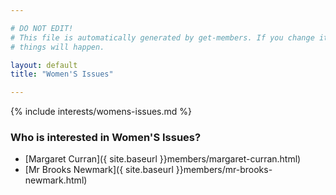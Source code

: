 ```yaml
---

# DO NOT EDIT!
# This file is automatically generated by get-members. If you change it, bad
# things will happen.

layout: default
title: "Women'S Issues"

---
```


{% include interests/womens-issues.md %}

### Who is interested in Women'S Issues?


* [Margaret Curran]({ site.baseurl }}members/margaret-curran.html)
* [Mr Brooks Newmark]({ site.baseurl }}members/mr-brooks-newmark.html)
